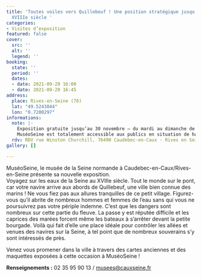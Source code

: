 ```yaml
---
title: 'Toutes voiles vers Quillebeuf ! Une position stratégique jusqu’à la fin du
  XVIIIe siècle '
categories:
- Visites d’exposition
featured: false
cover:
  src: ''
  alt: ''
  legend: ''
booking:
  state: ''
  period: ''
  dates:
  - date: 2021-09-29 16:00
  - date: 2021-09-29 16:45
address:
  place: Rives-en-Seine (76)
  lat: "49.5243844"
  lon: "0.7200297"
informations:
  note: |-
    Exposition gratuite jusqu’au 30 novembre – du mardi au dimanche de 13h à 18h30. Toutes les matinées sont réservées aux groupes adultes et scolaires.
    MuséoSeine est totalement accessible aux publics en situation de handicap. Des visites guidées adaptées sont proposées sur simple demande.
  rdv: RDV rue Winston Churchill, 76490 Caudebec-en-Caux - Rives en Seine
gallery: []

---
```

MuséoSeine, le musée de la Seine normande à Caudebec-en-Caux/Rives-en-Seine présente sa nouvelle exposition.  
 Voyagez sur les eaux de la Seine au XVIIIe siècle. Tout le monde sur le pont, car votre navire arrive aux abords de Quillebeuf, une ville bien connue des marins ! Ne vous fiez pas aux allures tranquilles de ce petit village. Figurez-vous qu’il abrite de nombreux hommes et femmes de l’eau sans qui vous ne poursuivrez pas votre périple indemne. C’est que les dangers sont nombreux sur cette partie du fleuve. La passe y est réputée difficile et les caprices des marées forcent même les bateaux à s’arrêter devant la petite bourgade. Voilà qui fait d’elle une place idéale pour contrôler les allées et venues des navires sur la Seine, à tel point que de nombreux souverains s’y sont intéressés de près.

Venez vous promener dans la ville à travers des cartes anciennes et des maquettes exposées à cette occasion à MuséoSeine !

**Renseignements :** 02 35 95 90 13 / [musees@cauxseine.fr](mailto:musees@cauxseine.fr)